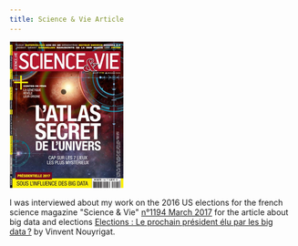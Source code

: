 ```yaml
---
title: Science & Vie Article
---
```

![Science & Vie No 1194](/assets/images/scienceetvie.png "Science & Vie No 1194") 

I was interviewed about my work on the 2016 US elections for the french science magazine "Science & Vie" [n°1194 March 2017](https://www.science-et-vie.com/le-magazine/au-sommaire-de-science-vie-n1194-7844) for the article about big data and elections
[Elections : Le prochain président élu par les big data ?](https://archive.org/stream/ScienceVieNo.1194-Mars2017#page/n33) by Vinvent Nouyrigat.
